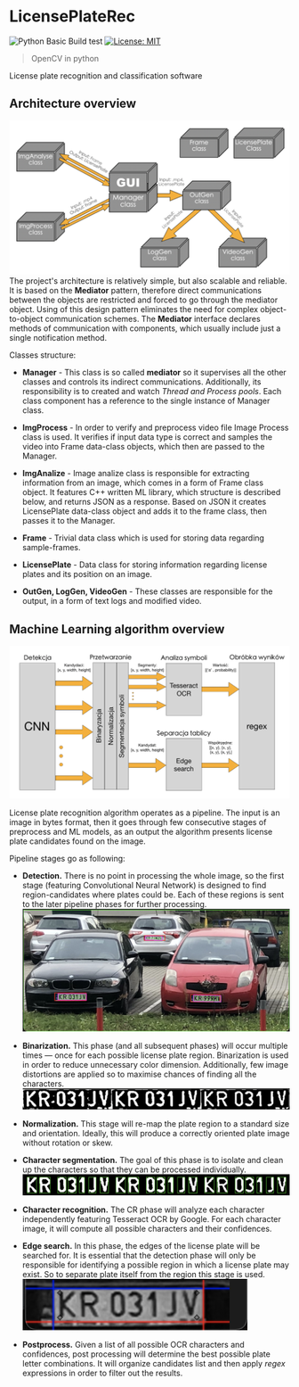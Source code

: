 # LicensePlateRec
![Python Basic Build test](https://github.com/grzes5003/LicensePlateRec/workflows/Python%20Basic%20Build%20test/badge.svg)
[![License: MIT](https://img.shields.io/badge/License-MIT-yellow.svg)](https://opensource.org/licenses/MIT)
> OpenCV in python 
 
License plate recognition and classification software

## Architecture overview
![alt text](https://github.com/grzes5003/LicensePlateRec/blob/ml-flexing/readme/Arch_diagram.png)
The project's architecture is relatively simple, but also scalable and reliable.
It is based on the **Mediator** pattern, therefore direct communications between the objects are restricted and forced to
go through the mediator object. Using of this design pattern eliminates the need for complex object-to-object communication schemes.
The **Mediator** interface declares methods of communication with components, which usually include just a single notification method. 

Classes structure:
* **Manager** - This class is so called **mediator** so it supervises all the other classes and controls its indirect communications.
Additionally, its responsibility is to created and watch *Thread and Process pools*. Each class component has a reference to the single 
instance of Manager class.

* **ImgProcess** - In order to verify and preprocess video file Image Process class is used. It verifies if input data type is correct and 
samples the video into Frame data-class objects, which then are passed to the Manager.

* **ImgAnalize** - Image analize class is responsible for extracting information from an image, which comes in a form of Frame class object.
It features C++ written ML library, which structure is described below, and returns JSON as a response. Based on JSON it creates LicensePlate
data-class object and adds it to the frame class, then passes it to the Manager.

* **Frame** - Trivial data class which is used for storing data regarding sample-frames.

* **LicensePlate** - Data class for storing information regarding license plates and its position on an image.

* **OutGen, LogGen, VideoGen** - These classes are responsible for the output, in a form of text logs and modified video.
## Machine Learning algorithm overview
![alt text](https://github.com/grzes5003/LicensePlateRec/blob/ml-flexing/readme/ML_diagram.png)

License plate recognition algorithm operates as a pipeline. The input is an image in bytes format, then it goes through 
few consecutive stages of preprocess and ML models, as an output the algorithm presents license plate candidates found on the image.

Pipeline stages go as following:
* **Detection.** There is no point in processing the whole image, so the first stage (featuring Convolutional Neural Network) 
is designed to find region-candidates where plates could be. Each of these regions is sent to the later pipeline phases for further processing.
![alt text](https://github.com/grzes5003/LicensePlateRec/blob/ml-flexing/readme/detection.png)

* **Binarization.** This phase (and all subsequent phases) will occur multiple times — once for each possible license plate region.
Binarization is used in order to reduce unnecessary  color dimension. Additionally, few image distortions are applied so to maximise
chances of finding all the characters.
![alt text](https://github.com/grzes5003/LicensePlateRec/blob/ml-flexing/readme/binarization.png)

* **Normalization.** This stage will re-map the plate region to a standard size and orientation. 
Ideally, this will produce a correctly oriented plate image without rotation or skew.

* **Character segmentation.** The goal of this phase is to isolate and clean up the characters so that they can be processed individually.
![alt text](https://github.com/grzes5003/LicensePlateRec/blob/ml-flexing/readme/segmentation.png)

* **Character recognition.** The CR phase will analyze each character independently featuring Tesseract OCR by Google.
 For each character image, it will compute all possible characters and their confidences.
 
* **Edge search.** In this phase, the edges of the license plate will be searched for. 
 It is essential that the detection phase will only be responsible for identifying a possible region in which a license plate may exist. 
 So to separate plate itself from the region this stage is used.
 ![alt text](https://github.com/grzes5003/LicensePlateRec/blob/ml-flexing/readme/edge.png)

* **Postprocess.** Given a list of all possible OCR characters and confidences, post processing will determine the best possible plate letter combinations.
It will organize candidates list and then apply *regex* expressions in order to filter out the results. 